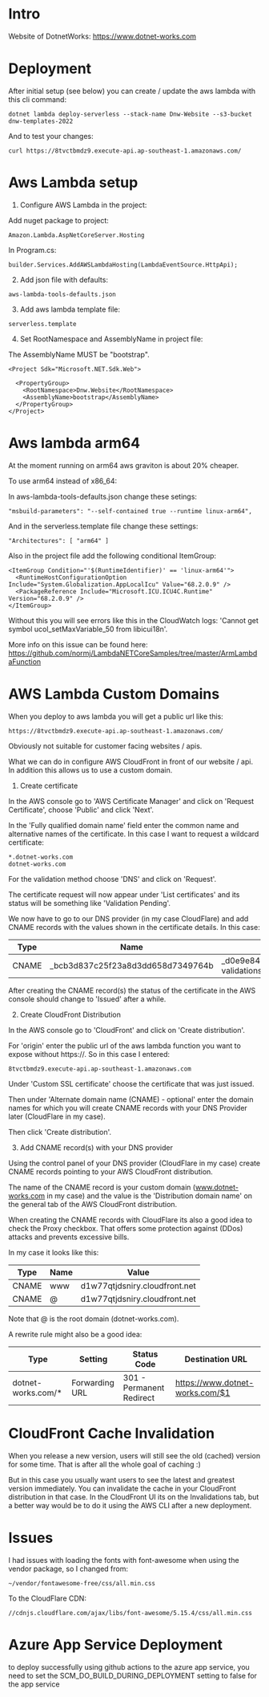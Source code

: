 # Intro

Website of DotnetWorks: https://www.dotnet-works.com

# Deployment

After initial setup (see below) you can create / update the aws lambda with this cli command:

```
dotnet lambda deploy-serverless --stack-name Dnw-Website --s3-bucket dnw-templates-2022
```

And to test your changes:

```
curl https://8tvctbmdz9.execute-api.ap-southeast-1.amazonaws.com/
```

# Aws Lambda setup

1. Configure AWS Lambda in the project:

Add nuget package to project:

```
Amazon.Lambda.AspNetCoreServer.Hosting
```

In Program.cs:

```
builder.Services.AddAWSLambdaHosting(LambdaEventSource.HttpApi);
```

2. Add json file with defaults:

```
aws-lambda-tools-defaults.json
```

3. Add aws lambda template file:

```
serverless.template
```

4. Set RootNamespace and AssemblyName in project file:

The AssemblyName MUST be "bootstrap".

```
<Project Sdk="Microsoft.NET.Sdk.Web">

  <PropertyGroup>
    <RootNamespace>Dnw.Website</RootNamespace>
    <AssemblyName>bootstrap</AssemblyName>
  </PropertyGroup>
</Project>
```

# Aws lambda arm64

At the moment running on arm64 aws graviton is about 20% cheaper.

To use arm64 instead of x86_64:

In aws-lambda-tools-defaults.json change these setings:

```
"msbuild-parameters": "--self-contained true --runtime linux-arm64",
```

And in the serverless.template file change these settings:

```
"Architectures": [ "arm64" ]
```

Also in the project file add the following conditional ItemGroup:

```
<ItemGroup Condition="'$(RuntimeIdentifier)' == 'linux-arm64'">
  <RuntimeHostConfigurationOption Include="System.Globalization.AppLocalIcu" Value="68.2.0.9" />
  <PackageReference Include="Microsoft.ICU.ICU4C.Runtime" Version="68.2.0.9" />
</ItemGroup>
```

Without this you will see errors like this in the CloudWatch logs: 'Cannot get symbol ucol_setMaxVariable_50 from libicui18n'.

More info on this issue can be found here: https://github.com/normj/LambdaNETCoreSamples/tree/master/ArmLambdaFunction

# AWS Lambda Custom Domains

When you deploy to aws lambda you will get a public url like this:

```
https://8tvctbmdz9.execute-api.ap-southeast-1.amazonaws.com/
```

Obviously not suitable for customer facing websites / apis. 

What we can do in configure AWS CloudFront in front of our website / api. In addition this allows us to use a custom domain. 

1. Create certificate

In the AWS console go to 'AWS Certificate Manager' and click on 'Request Certificate', choose 'Public' and click 'Next'.

In the 'Fully qualified domain name' field enter the common name and alternative names of the certificate. In this case I want to request a wildcard certificate:

```
*.dotnet-works.com
dotnet-works.com
```

For the validation method choose 'DNS' and click on 'Request'. 

The certificate request will now appear under 'List certificates' and its status will be something like 'Validation Pending'. 

We now have to go to our DNS provider (in my case CloudFlare) and add CNAME records with the values shown in the certificate details. In this case:

| Type  | Name                               | Value                                                             |
|-------|------------------------------------|-------------------------------------------------------------------|
| CNAME | _bcb3d837c25f23a8d3dd658d7349764b  | _d0e9e8424667fa333921826ab771e188.rvctyfnwhz.acm-validations.aws  |

After creating the CNAME record(s) the status of the certificate in the AWS console should change to 'Issued' after a while.

2. Create CloudFront Distribution

In the AWS console go to 'CloudFront' and click on 'Create distribution'.

For 'origin' enter the public url of the aws lambda function you want to expose without https://. So in this case I entered:

```
8tvctbmdz9.execute-api.ap-southeast-1.amazonaws.com
```

Under 'Custom SSL certificate' choose the certificate that was just issued.

Then under 'Alternate domain name (CNAME) - optional' enter the domain names for which you will create CNAME records with your DNS Provider later (CloudFlare in my case).

Then click 'Create distribution'.

3. Add CNAME record(s) with your DNS provider

Using the control panel of your DNS provider (CloudFlare in my case) create CNAME records pointing to your AWS CloudFront distribution.

The name of the CNAME record is your custom domain (www.dotnet-works.com in my case) and the value is the 'Distribution domain name' on the general tab of the AWS CloudFront distribution.

When creating the CNAME records with CloudFlare its also a good idea to check the Proxy checkbox. That offers some protection against (DDos) attacks and prevents excessive bills.

In my case it looks like this:

| Type  | Name | Value                         |
|-------|------|-------------------------------|
| CNAME | www  | d1w77qtjdsniry.cloudfront.net |
| CNAME | @    | d1w77qtjdsniry.cloudfront.net |

Note that @ is the root domain (dotnet-works.com).

A rewrite rule might also be a good idea:

| Type               | Setting         | Status Code              | Destination URL                 |
|--------------------|-----------------|--------------------------|---------------------------------|
| dotnet-works.com/* | Forwarding URL  | 301 - Permanent Redirect | https://www.dotnet-works.com/$1 |

# CloudFront Cache Invalidation

When you release a new version, users will still see the old (cached) version for some time. That is after all the whole goal of caching :)

But in this case you usually want users to see the latest and greatest version immediately. You can invalidate the cache in your CloudFront distribution in that case. In the CloudFront UI its on the Invalidations tab, but a better way would be to do it using the AWS CLI after a new deployment. 

# Issues

I had issues with loading the fonts with font-awesome when using the vendor package, so I changed from:

```
~/vendor/fontawesome-free/css/all.min.css
```

To the CloudFlare CDN:

```
//cdnjs.cloudflare.com/ajax/libs/font-awesome/5.15.4/css/all.min.css
```

# Azure App Service Deployment

to deploy successfully using github actions to the azure app service, you need to set the
SCM_DO_BUILD_DURING_DEPLOYMENT setting to false for the app service  